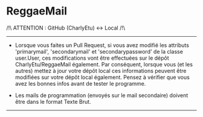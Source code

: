 ReggaeMail
==========

/!\ ATTENTION : GitHub (CharlyEtu) <-> Local /!\
__________
* Lorsque vous faites un Pull Request, si vous avez modifié les attributs 'primarymail', 'secondarymail' et
'secondarypassword' de la classe user.User, ces modifications vont être effectuées sur le dépôt CharlyEtu/ReggaeMail également. Par conséquent, lorsque vous (et les autres) mettez à jour votre dépôt local ces informations peuvent être
modifiées sur votre dépôt local également. Pensez à vérifier que vous avez les bonnes infos avant de tester
le programme.

* Les mails de programmation (envoyés sur le mail secondaire) doivent être dans le format Texte Brut.

__________
